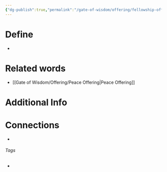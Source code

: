 ```yaml
---
{"dg-publish":true,"permalink":"/gate-of-wisdom/offering/fellowship-offering/","tags":["#GateWisdom","#Offering","#F","#O"]}
---
```


# Define
- 

# Related words
- [[Gate of Wisdom/Offering/Peace Offering\|Peace Offering]]

# Additional Info


# Connections


- 

###### Tags
- 